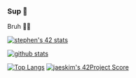 ### Sup :wave:
Bruh 👀👅

[![stephen's 42 stats](https://badge42.herokuapp.com/api/stats/idelgado)](https://github.com/JaeSeoKim/badge42)

[![github stats](https://github-readme-stats.vercel.app/api?username=IDM-personal&count_private=true&show_icons=true&theme=monokai)](https://github.com/IDM-personal/github-readme-stats)

[![Top Langs](https://github-readme-stats.vercel.app/api/top-langs/?username=IDM-personal&layout=compact&langs_count=8&theme=cobalt)](https://github.com/IDM-personal/github-readme-stats)
[![jaeskim's 42Project Score](https://badge42.herokuapp.com/api/project/idelgado/libft)](https://github.com/JaeSeoKim/badge42)
